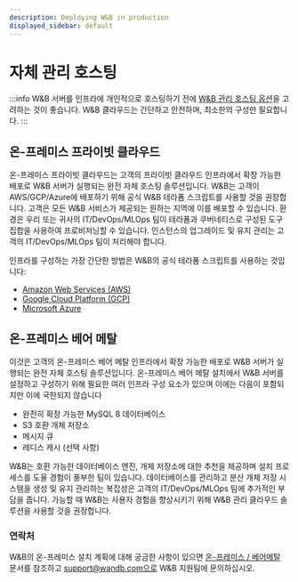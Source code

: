 ```yaml
---
description: Deploying W&B in production
displayed_sidebar: default
---
```


# 자체 관리 호스팅

:::info
W&B 서버를 인프라에 개인적으로 호스팅하기 전에 [W&B 관리 호스팅 옵션](./wb-managed.md)을 고려하는 것이 좋습니다. W&B 클라우드는 간단하고 안전하며, 최소한의 구성만 필요합니다.
:::

## 온-프레미스 프라이빗 클라우드

온-프레미스 프라이빗 클라우드는 고객의 프라이빗 클라우드 인프라에서 확장 가능한 배포로 W&B 서버가 실행되는 완전 자체 호스팅 솔루션입니다. W&B는 고객이 AWS/GCP/Azure에 배포하기 위해 공식 W&B 테라폼 스크립트를 사용할 것을 권장합니다. 고객은 모든 W&B 서비스가 제공되는 원하는 지역에 이를 배포할 수 있습니다. 환경은 우리 또는 귀사의 IT/DevOps/MLOps 팀이 테라폼과 쿠버네티스로 구성된 도구 집합을 사용하여 프로비저닝할 수 있습니다. 인스턴스의 업그레이드 및 유지 관리는 고객의 IT/DevOps/MLOps 팀이 처리해야 합니다.

인프라를 구성하는 가장 간단한 방법은 W&B의 공식 테라폼 스크립트를 사용하는 것입니다:

- [Amazon Web Services (AWS)](https://github.com/wandb/terraform-aws-wandb)
- [Google Cloud Platform (GCP)](https://github.com/wandb/terraform-google-wandb)
- [Microsoft Azure](https://github.com/wandb/terraform-azurerm-wandb)

## 온-프레미스 베어 메탈

이것은 고객의 온-프레미스 베어 메탈 인프라에서 확장 가능한 배포로 W&B 서버가 실행되는 완전 자체 호스팅 솔루션입니다. 온-프레미스 베어 메탈 설치에서 W&B 서버를 설정하고 구성하기 위해 필요한 여러 인프라 구성 요소가 있으며 이에는 다음이 포함되지만 이에 국한되지 않습니다

- 완전히 확장 가능한 MySQL 8 데이터베이스
- S3 호환 개체 저장소
- 메시지 큐
- 레디스 캐시 (선택 사항)

W&B는 호환 가능한 데이터베이스 엔진, 개체 저장소에 대한 추천을 제공하며 설치 프로세스를 도울 경험이 풍부한 팀이 있습니다. 데이터베이스를 관리하고 분산 개체 저장 시스템을 생성 및 유지 관리하는 복잡성은 고객의 IT/DevOps/MLOps 팀에 추가적인 부담을 줍니다. 가능할 때 W&B는 사용자 경험을 향상시키기 위해 W&B 관리 클라우드 솔루션을 사용할 것을 권장합니다.

### 연락처

W&B의 온-프레미스 설치 계획에 대해 궁금한 사항이 있으면 [온-프레미스 / 베어메탈](../how-to-guides/bare-metal.md) 문서를 참조하고 support@wandb.com으로 W&B 지원팀에 문의하십시오.